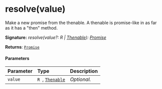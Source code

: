 # resolve<R>(value)

Make a new promise from the thenable. 
A thenable is promise-like in as far as it has a "then" method.

**Signature:** _resolve<R>(value?: R | [Thenable](../es6-promise/thenable.md)<R>): [Promise](../es6-promise/promise.md)<R>_

**Returns**: [`Promise`](../es6-promise/promise.md)<R>



#### Parameters


| Parameter	   | Type    | Description |
|:-------------|:---------------|:------------|
| `value`    | `R `, [`Thenable`](../es6-promise/thenable.md)<R> | _Optional._ |

